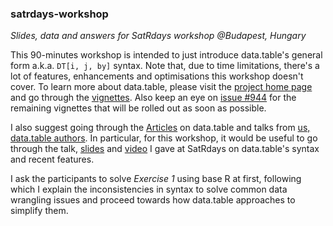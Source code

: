### satrdays-workshop
*Slides, data and answers for SatRdays workshop @Budapest, Hungary*

This 90-minutes workshop is intended to just introduce data.table's general form a.k.a. `DT[i, j, by]` syntax. Note that, due to time limitations, there's a lot of features, enhancements and optimisations this workshop doesn't cover. To learn more about data.table, please visit the [project home page](www.r-datatable.com) and go through the [vignettes](https://github.com/Rdatatable/data.table/wiki/Getting-started). Also keep an eye on [issue #944](https://github.com/Rdatatable/data.table/issues/944) for the remaining vignettes that will be rolled out as soon as possible.

I also suggest going through the [Articles](https://github.com/Rdatatable/data.table/wiki/Articles) on data.table and talks from [us, data.table authors](https://github.com/Rdatatable/data.table/wiki/Presentations). In particular, for this workshop, it would be useful to go through the talk, [slides](https://github.com/Rdatatable/data.table/wiki/talks/ArunSrinivasanSatRdaysBudapest2016.pdf) and [video](http://www.ustream.tv/recorded/91031033) I gave at SatRdays on data.table's syntax and recent features.

I ask the participants to solve *Exercise 1* using base R at first, following which I explain the inconsistencies in syntax to solve common data wrangling issues and proceed towards how data.table approaches to simplify them.
